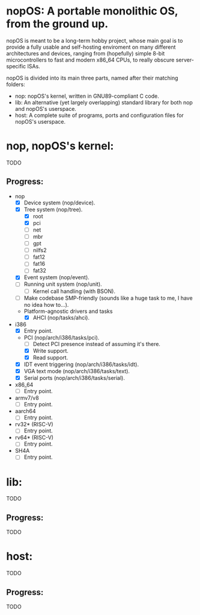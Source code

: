 # nopOS: A portable monolithic OS, from the ground up.

nopOS is meant to be a long-term hobby project, whose main goal is to
provide a fully usable and self-hosting enviroment on many different
architectures and devices, ranging from (hopefully) simple 8-bit
microcontrollers to fast and modern x86_64 CPUs, to really obscure
server-specific ISAs.

nopOS is divided into its main three parts, named after their matching
folders:

- nop: nopOS's kernel, written in GNU89-compliant C code.
- lib: An alternative (yet largely overlapping) standard library for both nop and nopOS's userspace.
- host: A complete suite of programs, ports and configuration files for nopOS's userspace.

# nop, nopOS's kernel:

TODO

## Progress:

- nop
  - [x] Device system (nop/device).
  - [x] Tree system (nop/tree).
    - [x] root
    - [x] pci
    - [ ] net
    - [ ] mbr
    - [ ] gpt
    - [ ] nilfs2
    - [ ] fat12
    - [ ] fat16
    - [ ] fat32
  - [x] Event system (nop/event).
  - [ ] Running unit system (nop/unit).
    - [ ] Kernel call handling (with BSON).
  - [ ] Make codebase SMP-friendly (sounds like a huge task to me, I have no idea how to...).
  - Platform-agnostic drivers and tasks
    - [x] AHCI (nop/tasks/ahci).
- i386
  - [x] Entry point.
  - PCI (nop/arch/i386/tasks/pci).
    - [ ] Detect PCI presence instead of assuming it's there.
    - [x] Write support.
    - [x] Read support.
  - [x] IDT event triggering (nop/arch/i386/tasks/idt).
  - [x] VGA text mode (nop/arch/i386/tasks/text).
  - [x] Serial ports (nop/arch/i386/tasks/serial).
- x86_64
  - [ ] Entry point.
- armv7/v8
  - [ ] Entry point.
- aarch64
  - [ ] Entry point.
- rv32* (RISC-V)
  - [ ] Entry point.
- rv64* (RISC-V)
  - [ ] Entry point.
- SH4A
  - [ ] Entry point.

# lib:

TODO

## Progress:

TODO

# host:

TODO

## Progress:

TODO
